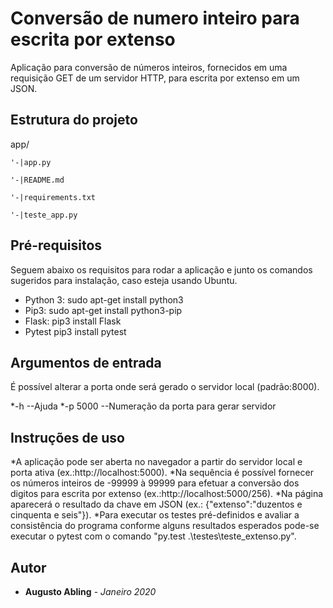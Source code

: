 # Conversão de numero inteiro para escrita por extenso

Aplicação para conversão de números inteiros, fornecidos em uma requisição GET de um servidor HTTP, para escrita por extenso em um JSON. 

## Estrutura do projeto

app/	

	'-|app.py
	
	'-|README.md
	
	'-|requirements.txt
	
	'-|teste_app.py

## Pré-requisitos

Seguem abaixo os requisitos para rodar a aplicação e junto os comandos sugeridos para instalação, caso esteja usando Ubuntu.

* Python 3: 		sudo apt-get install python3
* Pip3:			sudo apt-get install python3-pip 
* Flask:		pip3 install Flask
* Pytest		pip3 install pytest

## Argumentos de entrada

É possível alterar a porta onde será gerado o servidor local (padrão:8000).

*-h				--Ajuda
*-p 5000			--Numeração da porta para gerar servidor

## Instruções de uso

*A aplicação pode ser aberta no navegador a partir do servidor local e porta ativa (ex.:http://localhost:5000).
*Na sequência é possível fornecer os números inteiros de -99999 à 99999 para efetuar a conversão dos digitos para escrita por extenso (ex.:http://localhost:5000/256).
*Na página aparecerá o resultado da chave em JSON (ex.: {"extenso":"duzentos e cinquenta e seis"}).
*Para executar os testes pré-definidos e avaliar a consistência do programa conforme alguns resultados esperados pode-se executar o pytest com o comando "py.test .\testes\teste_extenso.py".

## Autor

* **Augusto Abling** - *Janeiro 2020*
